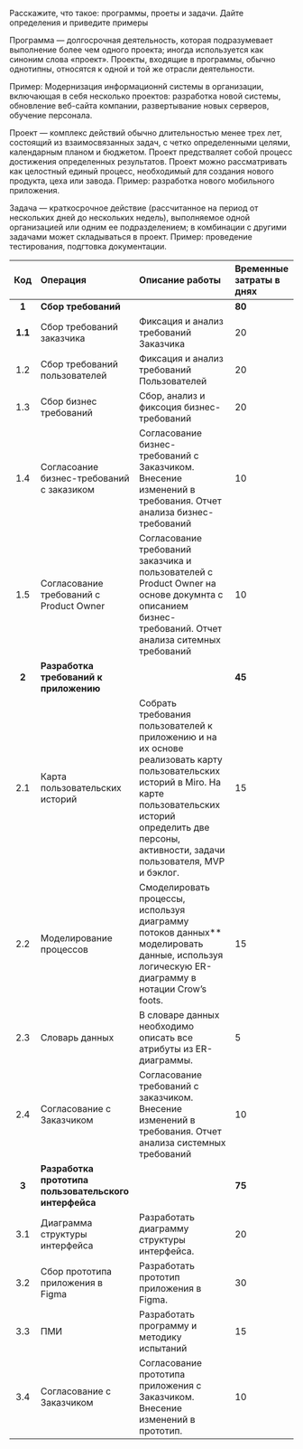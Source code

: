 Расскажите, что такое: программы, проеты и задачи. Дайте определения и приведите примеры

Программа — долгосрочная деятельность, которая подразумевает выполнение более чем одного проекта; иногда используется как синоним слова «проект». Проекты, входящие в программы, обычно однотипны, относятся к одной и той же отрасли деятельности.

Пример: Модернизация информационнй системы в организации, включающая в себя несколько проектов: разработка новой системы, обновление веб-сайта компании, развертывание новых серверов, обучение персонала. 

Проект — комплекс действий обычно длительностью менее трех лет, состоящий из взаимосвязанных задач, с четко определенными целями, календарным планом и бюджетом.
Проект предстваляет собой процесс достижения определенных результатов. Проект можно рассматривать как целостный единый процесс, необходимый для создания нового продукта, цеха или завода.
Пример: разработка нового мобильного приложения. 
 
Задача — краткосрочное действие (рассчитанное на период от нескольких дней до нескольких недель), выполняемое одной организацией или одним ее подразделением; в 
комбинации с другими задачами может складываться в проект.
Пример:  проведение тестирования, подгтовка документации.

|**Код**|**Операция**|**Описание работы**|**Временные затраты в днях**|
| :-: | :- | :- | :- |
|**1**|**Сбор требований**||**80**|
|**1.1**|Сбор требований заказчика|Фиксация и анализ требований Заказчика|20|
|1\.2|Сбор требований пользователей|Фиксация и анализ требований Пользователей|20|
|1\.3|Сбор бизнес требований|Сбор, анализ и фиксоция бизнес-требований |20|
|1\.4|Согласоание бизнес-требований с заказиком|Согласование бизнес-требований с Заказчиком. Внесение изменений в требования. Отчет анализа бизнес-требований|10|
|1\.5|Согласование требований с Product Owner|Согласование требований заказчика и пользователей с Product Owner на основе докумнта с описанием бизнес-требований. Отчет анализа ситемных требований |10|
|**2**|**Разработка требований к приложению**||**45**|
|2\.1|Карта пользовательских историй|Собрать требования пользователей к<br>приложению и на их основе реализовать карту пользовательских историй в Miro. На карте пользовательских историй определить две персоны, активности, задачи пользователя, MVP и бэклог.|15|
|2\.2|Моделирование процессов|Смоделировать процессы, используя диаграмму потоков данных** моделировать данные, используя логическую ER-диаграмму в нотации Crow’s foots.|15|
|2\.3|Словарь данных|В словаре данных необходимо описать все атрибуты из ER-диаграммы.|5|
|2\.4|Согласование с Заказчиком|Согласование требований с заказчиком. Внесение изменений в требования. Отчет анализа системных требований|10|
|**3**|**Разработка прототипа пользовательского интерфейса**||**75**|
|3\.1|Диаграмма структуры интерфейса|Разработать диаграмму структуры интерфейса.|20|
|3\.2|Сбор прототипа приложения в Figma|Разработать прототип приложения в Figma.|30|
|3\.3|ПМИ|Разработать программу и методику испытаний |15|
|3\.4|Согласование с Заказчиком|Согласование прототипа приложения с Заказчиком. Внесение изменений в прототип. |10|
